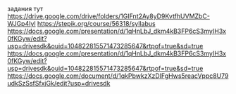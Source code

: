 задания тут https://drive.google.com/drive/folders/1GIFnt2Ay8yD9KvtfhUVMZbC-WJGp4Iyl
https://stepik.org/course/56318/syllabus
https://docs.google.com/presentation/d/1qHnLbJ_dkm4kB3FP6cS3myIH3x0fKGyw/edit?usp=drivesdk&ouid=104822815571473285647&rtpof=true&sd=true
https://docs.google.com/presentation/d/1qHnLbJ_dkm4kB3FP6cS3myIH3x0fKGyw/edit?usp=drivesdk&ouid=104822815571473285647&rtpof=true&sd=true
https://docs.google.com/document/d/1qkPbwkzXzDIFgHws5reacVppc8U79udkSzSsfSfxjGk/edit?usp=drivesdk
